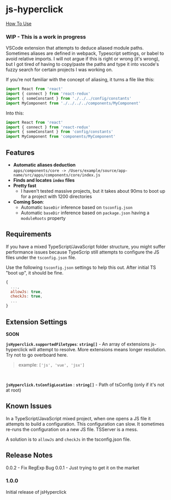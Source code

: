 # js-hyperclick

[How To Use](readme/example1.gif)

### **WIP - This is a work in progress**

VSCode extension that attempts to deduce aliased module paths. Sometimes aliases are defined in webpack, Typescript settings, or
babel to avoid relative imports. I will not argue if this is right or wrong (it's wrong), but I got tired of having to copy/paste the paths and type it into vscode's fuzzy search for certain projects I was working on.

If you’re not familiar with the concept of aliasing, it turns a file like this:

```js
import React from 'react'
import { connect } from 'react-redux'
import { someConstant } from './../../config/constants'
import MyComponent from './../../../components/MyComponent'
```

Into this:

```js
import React from 'react'
import { connect } from 'react-redux'
import { someConstant } from 'config/constants'
import MyComponent from 'components/MyComponent'
```

## Features

- **Automatic aliases deduction**  
`apps/components/core -> /Users/example/source/app-name/src/apps/components/core/index.js`
- **Finds and locates `index` files**
- **Pretty fast**  
  - I haven't tested massive projects, but it takes about 90ms to boot up for a project with 1200 directories
- **Coming Soon**:
  - Automatic `baseDir` inference based on `tsconfig.json`
  - Automatic `baseDir` inference based on `package.json` having a `moduleRoots` property


## Requirements

If you have a mixed TypeScript/JavaScript folder structure, you might suffer performance issues because TypeScrip still attempts to configure the JS files under the `tsconfig.json` file. 

Use the following `tsconfig.json` settings to help this out. After initial TS "boot up", it should be fine.

```js
{
  ...,
  allowJs: true,
  checkJs: true,
  ...
}
```

## Extension Settings

**SOON**

**`jsHyperclick.supportedFiletypes`**: **`string[]`** - An array of extensions js-hyperclick will attempt to resolve. More extensions means longer resolution. Try not to go overboard here.  
>example: `['js', 'vue', 'jsx']`  

<br/>

**`jsHyperclick.tsConfigLocation`** : **`string[]`** - Path of tsConfig (only if it's not at root)

## Known Issues

In a TypeScript/JavaScript mixed project, when one opens a JS file it attempts to build a configuration. This configuration can slow. It sometimes re-runs the configuration on a new JS file. TSServer is a mess. 

A solution is to `allowJs` and `checkJs` in the tsconfig.json file.

## Release Notes

0.0.2 - Fix RegExp Bug
0.0.1 - Just trying to get it on the market

### 1.0.0

Initial release of jsHyperclick